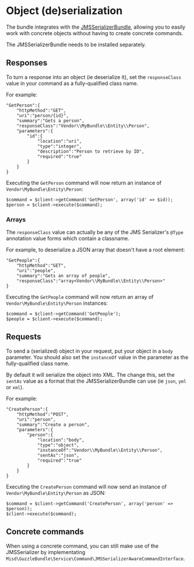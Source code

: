 Object (de)serialization
========================

The bundle integrates with the [JMSSerializerBundle](http://jmsyst.com/bundles/JMSSerializerBundle), allowing you to easily work with concrete objects without having to create concrete commands.

The JMSSerializerBundle needs to be installed separately.

Responses
---------

To turn a response into an object (ie deserialize it), set the `responseClass` value in your command as a fully-qualified class name.

For example:

    "GetPerson":{
        "httpMethod":"GET",
        "uri":"person/{id}",
        "summary":"Gets a person",
        "responseClass":"Vendor\\MyBundle\\Entity\\Person",
        "parameters":{
            "id":{
                "location":"uri",
                "type":"integer",
                "description":"Person to retrieve by ID",
                "required":"true"
            }
        }
    }

Executing the `GetPerson` command will now return an instance of `Vendor\MyBundle\Entity\Person`:

    $command = $client->getCommand('GetPerson', array('id' => $id));
    $person = $client->execute($command);

### Arrays

The `responseClass` value can actually be any of the JMS Serializer's `@Type` annotation value forms which contain a classname.

For example, to deserialize a JSON array that doesn't have a root element:

    "GetPeople":{
        "httpMethod":"GET",
        "uri":"people",
        "summary":"Gets an array of people",
        "responseClass":"array<Vendor\\MyBundle\\Entity\\Person>"
    }

Executing the `GetPeople` command will now return an array of `Vendor\MyBundle\Entity\Person` instances:

    $command = $client->getCommand('GetPeople');
    $people = $client->execute($command);

Requests
--------

To send a (serialized) object in your request, put your object in a `body` parameter. You should also set the `instanceOf` value in the parameter as the fully-qualified class name.

By default it will serialize the object into XML. The change this, set the `sentAs` value as a format that the JMSSerializerBundle can use (ie `json`, `yml` or `xml`).

For example:

    "CreatePerson":{
        "httpMethod":"POST",
        "uri":"person",
        "summary":"Create a person",
        "parameters":{
            "person":{
                "location":"body",
                "type":"object",
                "instanceOf":"Vendor\\MyBundle\\Entity\\Person",
                "sentAs":"json",
                "required":"true"
            }
        }
    }

Executing the `CreatePerson` command will now send an instance of `Vendor\MyBundle\Entity\Person` as JSON:

    $command = $client->getCommand('CreatePerson', array('person' => $person));
    $client->execute($command);

Concrete commands
-----------------

When using a concrete command, you can still make use of the JMSSerializer by implementating `Misd\GuzzleBundle\Service\Command\JMSSerializerAwareCommandInterface`.
